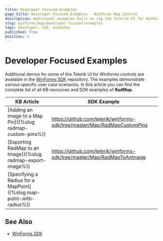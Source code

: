 ```yaml
---
title: Developer Focused Examples
page_title: Developer Focused Examples - WinForms Map Control
description: Additional examples built on top the Telerik UI for WinForms RadMap control.
slug: winforms/map/developer-focused-examples
tags: developer, sdk, examples
published: True
position: 2
---
```


# Developer Focused Examples

Additional demos for some of the Telerik UI for Winforms controls are available in the [WinForms SDK](https://github.com/telerik/winforms-sdk) repository. The examples demonstrate various specific user case scenarios. In this article you can find the complete list of all KB resources and SDK examples of **RadMap**.

|KB Article|SDK Example|
|------|------|
|[Adding an Image to a Map Pin]({%slug radmap-custom-pins%})|https://github.com/telerik/winforms-sdk/tree/master/Map/RadMapCustomPins|
|[Exporting RadMap to an Image]({%slug radmap-export-image%})|https://github.com/telerik/winforms-sdk/tree/master/Map/RadMapToAnImage|
|[Specifying a Radius for a MapPoint]({%slug map-point-with-radius%})||

## See Also

* [WinForms SDK](https://github.com/telerik/winforms-sdk)